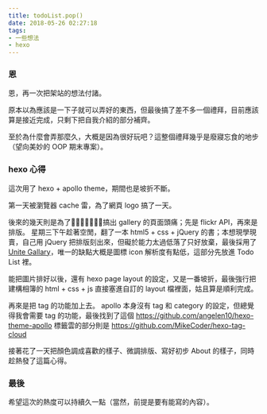```yaml
---
title: todoList.pop()
date: 2018-05-26 02:27:18
tags:
- 一些想法
- hexo
---
```

### 恩
恩，再一次把架站的想法付諸。

原本以為應該是一下子就可以弄好的東西，但最後搞了差不多一個禮拜，目前應該算是接近完成，只剩下把自我介紹的部分補齊。

至於為什麼會弄那麼久，大概是因為很好玩吧？這整個禮拜幾乎是廢寢忘食的地步（望向美妙的 OOP 期末專案）。
<!---more--->
### hexo 心得
這次用了 hexo + apollo theme，期間也是坡折不斷。

第一天被瀏覽器 cache 雷，為了網頁 logo 搞了一天。

後來的幾天則是為了搞出 gallery 的頁面頭痛；先是 flickr API，再來是排版。
星期三下午趁著空閒，翻了一本 html5 + css + jQuery 的書；本想現學現賣，自己用 jQuery 把排版刻出來，但礙於能力太過低落了只好放棄，最後採用了<a href="http://unitegallery.net/"> Unite Gallary</a>，唯一的缺點大概是圖標 icon 解析度有點低，這部分先放進 Todo List 裡。

能把圖片排好以後，還有 hexo page layout 的設定，又是一番坡折，最後強行把建構相簿的 html + css + js 直接塞進自訂的 layout 檔裡面，姑且算是順利完成。

再來是把 tag 的功能加上去。
apollo 本身沒有 tag 和 category 的設定，但總覺得我會需要 tag 的功能，最後找到了這個
https://github.com/angelen10/hexo-theme-apollo
標籤雲的部分則是
https://github.com/MikeCoder/hexo-tag-cloud

接著花了一天把顏色調成喜歡的樣子、微調排版、寫好初步 About 的樣子，同時趁熱發了這篇心得。

### 最後
希望這次的熱度可以持續久一點（當然，前提是要有能寫的內容）。